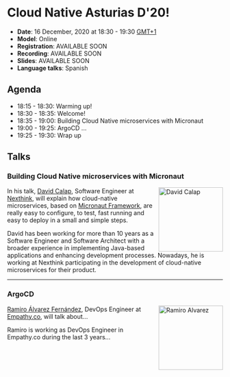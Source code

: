 # Cloud Native Asturias D'20!
- **Date**: 16 December, 2020 at 18:30 - 19:30 [GMT+1](https://www.timeanddate.com/worldclock/spain/madrid)
- **Model**: Online 
- **Registration**: AVAILABLE SOON
- **Recording**: AVAILABLE SOON
- **Slides**: AVAILABLE SOON
- **Language talks**: Spanish
## Agenda
- 18:15 - 18:30: Warming up!
- 18:30 - 18:35: Welcome!
- 18:35 - 19:00: Building Cloud Native microservices with Micronaut
- 19:00 - 19:25: ArgoCD ...
- 19:25 - 19:30: Wrap up
## Talks
<h3> Building Cloud Native microservices with Micronaut</h3>
<p>
    <img align="right" width="150" alt="David Calap" src="https://media-exp1.licdn.com/dms/image/C4D03AQHjLXRpbaQD0A/profile-displayphoto-shrink_200_200/0?e=1611187200&v=beta&t=CGqiRFbW_pMZibNDxeqoDK0bBa35cZ9NeB7ROU1HFZI"/>
    In his talk, <a href="https://www.linkedin.com/in/david-calap-bayarri/">David Calap</a>, 
    Software Engineer at <a href="https://www.nexthink.com">Nexthink</a>, will explain how 
    cloud-native microservices, based on <a href="https://micronaut.io/">Micronaut Framework</a>,
    are really easy to configure, to test, fast running and easy to deploy in a small and simple steps.
</p>
<p>
David has been working for more than 10 years as a Software Engineer and Software Architect with a
broader experience in implementing Java-based applications and enhancing development processes. Nowadays,
he is working at Nexthink participating in the development of cloud-native microservices for their
product.
</p>

---
<h3>ArgoCD</h3>
<p>
        <img align="right" width="150" alt="Ramiro Alvarez" src="https://media-exp1.licdn.com/dms/image/C4E03AQEPqBdLW7rnwQ/profile-displayphoto-shrink_800_800/0?e=1612396800&v=beta&t=LupQUMPYJTLKBx4bYfN0zRP4uuXAXhdzpd1wty3tWc4"/>
        <a href="https://www.linkedin.com/in/ramiro-alvarez-fernandez-3b945b77/">Ramiro Álvarez Fernández</a>, 
        DevOps Engineer at <a href="https://www.empathy.co">Empathy.co</a>, will talk about...
</p>
<p>
    Ramiro is working as DevOps Engineer in Empathy.co during the last 3 years...
</p>